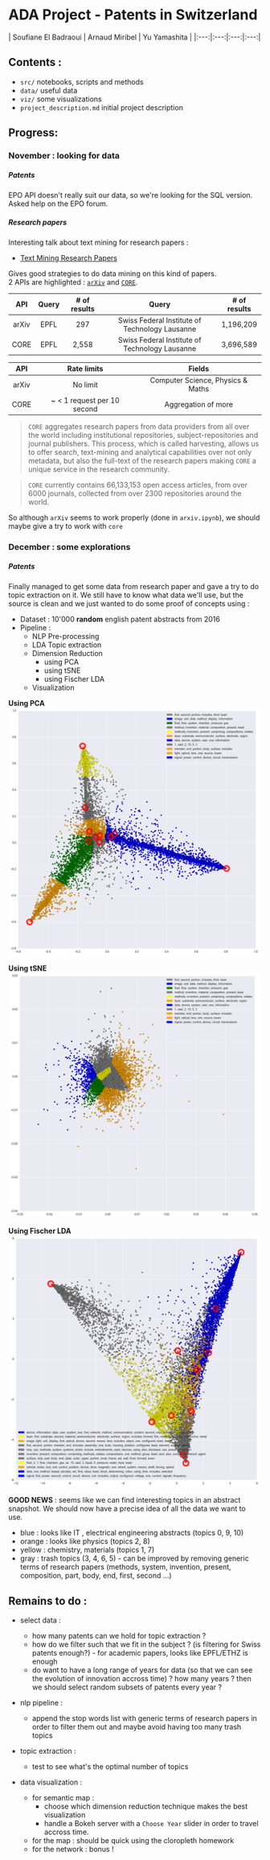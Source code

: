 # ADA Project - Patents in Switzerland



| Soufiane El Badraoui | Arnaud Miribel | Yu Yamashita |
|:---:|:---:|:---:|:---:|


## Contents : 

 
- `src/` notebooks, scripts and methods
- `data/` useful data 
- `viz/` some visualizations
- `project_description.md` initial project description


## Progress: 

### November : looking for data

##### Patents

EPO API doesn't really suit our data, so we're looking for the SQL version. Asked help on the EPO forum.

##### Research papers

Interesting talk about text mining for research papers : 

- [Text Mining Research Papers](http://www.uksg.org/sites/uksg.org/files/Text-Mining-Research-Papers.pptx.pdf)

Gives good strategies to do data mining on this kind of papers.  
2 APIs are highlighted : [`arXiv`](https://arxiv.org/help/bulk_data) and [`CORE`](https://core.ac.uk/).  

|API|Query|# of results|Query|# of results|
|:-:|:-:|:-:|:-:|:-:|
|arXiv|EPFL|297|Swiss Federal Institute of Technology Lausanne|1,196,209
|CORE|EPFL| 2,558|Swiss Federal Institute of Technology Lausanne| 3,696,589

|API|Rate limits|Fields|
|:-:|:-:|:-:|
|arXiv|No limit|Computer Science, Physics & Maths
|CORE|~ < 1 request per  10 second| Aggregation of more

> `CORE` aggregates research papers from data providers from all over the world including institutional repositories, subject-repositories and journal publishers. This process, which is called harvesting, allows us to offer search, text-mining and analytical capabilities over not only metadata, but also the full-text of the research papers making `CORE` a unique service in the research community.

> `CORE` currently contains 66,133,153 open access articles, from over 6000 journals, collected from over 2300 repositories around the world.

So although `arXiv` seems to work properly (done in `arxiv.ipynb`), we should maybe give a try to work with `core` 

### December : some explorations

##### Patents

Finally managed to get some data from research paper and gave a try to do topic extraction on it. We still have to know what data we'll use, but the source is clean and we just wanted to do some proof of concepts using :

- Dataset : 10'000 __random__ english patent abstracts from 2016
- Pipeline : 
	- NLP Pre-processing
	- LDA Topic extraction
	- Dimension Reduction
		- using PCA
		- using tSNE
		- using Fischer LDA
	- Visualization

__Using PCA__  
<img src="viz/pca_11topics_10kabstracts_with_centroids.png" width=500px>

__Using tSNE__  
<img src="viz/tsne_11topics_10kabstracts.png" width=500px>

__Using Fischer LDA__  
<img src="viz/fischer_lda2.png" width=500px>

__GOOD NEWS__ : seems like we can find interesting topics in an abstract snapshot. We should now have a precise idea of all the data we want to use.

- blue : looks like IT , electrical engineering abstracts (topics 0, 9, 10)
- orange : looks like physics (topics 2, 8)
- yellow : chemistry, materials (topics 1, 7)
- gray : trash topics (3, 4, 6, 5) - can be improved by removing generic terms of research papers (methods, system, invention, present, composition, part, body, end, first, second ...)

## Remains to do : 

- select data : 
	- how many patents can we hold for topic extraction ?
	- how do we filter such that we fit in the subject ? (is filtering for Swiss patents enough?) - for academic papers, looks like EPFL/ETHZ is enough
	- do want to have a long range of years for data (so that we can see the evolution of innovation accross time) ? how many years ? then we should select random subsets of patents every year ?


-  nlp pipeline :
	- append the stop words list with generic terms of research papers in order to filter them out and maybe avoid having too many trash topics

- topic extraction : 
	- test to see what's the optimal number of topics

- data visualization :
	- for semantic map : 
		- choose which dimension reduction technique makes the best visualization
		- handle a Bokeh server with a `Choose Year` slider in order to travel accross time. 
	- for the map  : should be quick using the cloropleth homework
	- for the network : bonus !